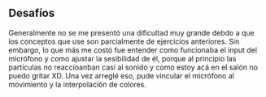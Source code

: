 ## Desafíos
Generalmente no se me presentó una dificultad muy grande debdo a que los conceptos que use son parcialmente de ejercicios anteriores.
Sin embargo, lo que más me costó fue entender como funcionaba el input del micrófono y como ajustar la sesibilidad de él, porque al principio las partículas no reaccioanban casi al sonido y como estoy acá en el salón no puedo gritar XD.
Una vez arreglé eso, pude vincular el micrófono al movimiento y la interpolación de colores.
